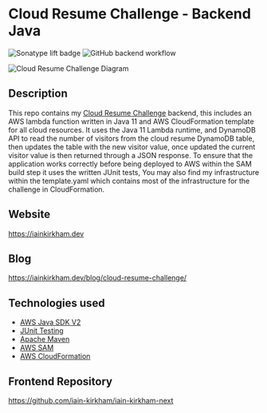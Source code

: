 # Cloud Resume Challenge - Backend Java
![Sonatype lift badge](https://lift.sonatype.com/api/badge/github.com/iain-kirkham/CloudResumeChallengeJava)
![GitHub backend workflow](https://github.com/iain-kirkham/CloudResumeChallengeJava/actions/workflows/backend.yml/badge.svg)

![Cloud Resume Challenge Diagram](https://res.cloudinary.com/db7mbeieo/image/upload/v1683923642/Cloud-Resume-Challenge-Diagram_sr4sxp.webp)

## Description

This repo contains my [Cloud Resume Challenge](https://cloudresumechallenge.dev/docs/the-challenge/aws/) backend, this includes an AWS lambda function written in Java 11 and AWS CloudFormation template for all cloud resources.
It uses the Java 11 Lambda runtime, and DynamoDB API to read the number of visitors from the cloud resume DynamoDB table, then updates the table with the new visitor value, once updated the current visitor value is then returned through a JSON response. To ensure that the application works correctly before being deployed to AWS within the SAM build step it uses the written JUnit tests,
You may also find my infrastructure within the template.yaml which contains most of the infrastructure for the challenge in CloudFormation.

## Website

https://iainkirkham.dev

## Blog

https://iainkirkham.dev/blog/cloud-resume-challenge/

## Technologies used
- [AWS Java SDK V2](https://github.com/aws/aws-sdk-java-v2)
- [JUnit Testing](https://junit.org/junit4/)
- [Apache Maven](https://maven.apache.org/what-is-maven.html)
- [AWS SAM](https://aws.amazon.com/serverless/sam/)
- [AWS CloudFormation](https://docs.aws.amazon.com/AWSCloudFormation/latest/UserGuide/Welcome.html)


## Frontend Repository

https://github.com/iain-kirkham/iain-kirkham-next